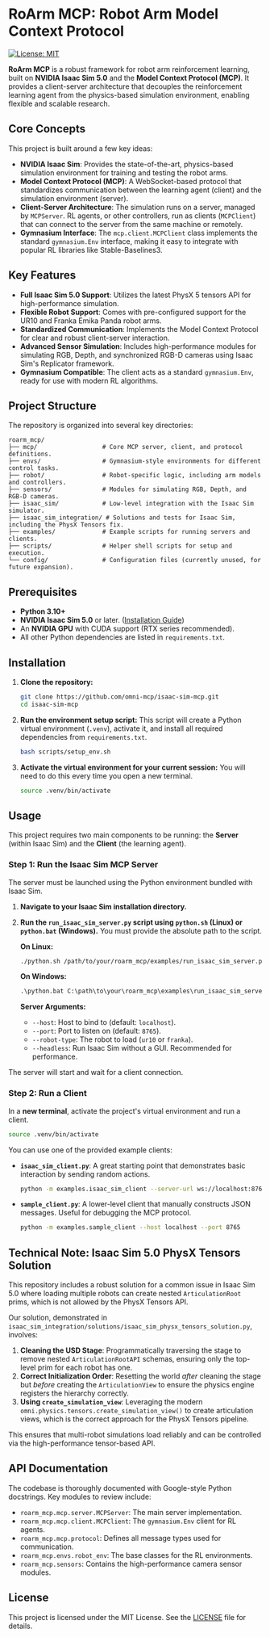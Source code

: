 # RoArm MCP: Robot Arm Model Context Protocol

[![License: MIT](https://img.shields.io/badge/License-MIT-yellow.svg)](https://opensource.org/licenses/MIT)

**RoArm MCP** is a robust framework for robot arm reinforcement learning, built on **NVIDIA Isaac Sim 5.0** and the **Model Context Protocol (MCP)**. It provides a client-server architecture that decouples the reinforcement learning agent from the physics-based simulation environment, enabling flexible and scalable research.

## Core Concepts

This project is built around a few key ideas:

*   **NVIDIA Isaac Sim**: Provides the state-of-the-art, physics-based simulation environment for training and testing the robot arms.
*   **Model Context Protocol (MCP)**: A WebSocket-based protocol that standardizes communication between the learning agent (client) and the simulation environment (server).
*   **Client-Server Architecture**: The simulation runs on a server, managed by `MCPServer`. RL agents, or other controllers, run as clients (`MCPClient`) that can connect to the server from the same machine or remotely.
*   **Gymnasium Interface**: The `mcp.client.MCPClient` class implements the standard `gymnasium.Env` interface, making it easy to integrate with popular RL libraries like Stable-Baselines3.

## Key Features

*   **Full Isaac Sim 5.0 Support**: Utilizes the latest PhysX 5 tensors API for high-performance simulation.
*   **Flexible Robot Support**: Comes with pre-configured support for the UR10 and Franka Emika Panda robot arms.
*   **Standardized Communication**: Implements the Model Context Protocol for clear and robust client-server interaction.
*   **Advanced Sensor Simulation**: Includes high-performance modules for simulating RGB, Depth, and synchronized RGB-D cameras using Isaac Sim's Replicator framework.
*   **Gymnasium Compatible**: The client acts as a standard `gymnasium.Env`, ready for use with modern RL algorithms.

## Project Structure

The repository is organized into several key directories:

```
roarm_mcp/
├── mcp/                  # Core MCP server, client, and protocol definitions.
├── envs/                 # Gymnasium-style environments for different control tasks.
├── robot/                # Robot-specific logic, including arm models and controllers.
├── sensors/              # Modules for simulating RGB, Depth, and RGB-D cameras.
├── isaac_sim/            # Low-level integration with the Isaac Sim simulator.
├── isaac_sim_integration/ # Solutions and tests for Isaac Sim, including the PhysX Tensors fix.
├── examples/             # Example scripts for running servers and clients.
├── scripts/              # Helper shell scripts for setup and execution.
└── config/               # Configuration files (currently unused, for future expansion).
```

## Prerequisites

*   **Python 3.10+**
*   **NVIDIA Isaac Sim 5.0** or later. ([Installation Guide](https://developer.nvidia.com/isaac-sim))
*   An **NVIDIA GPU** with CUDA support (RTX series recommended).
*   All other Python dependencies are listed in `requirements.txt`.

## Installation

1.  **Clone the repository:**
    ```bash
    git clone https://github.com/omni-mcp/isaac-sim-mcp.git
    cd isaac-sim-mcp
    ```

2.  **Run the environment setup script:**
    This script will create a Python virtual environment (`.venv`), activate it, and install all required dependencies from `requirements.txt`.
    ```bash
    bash scripts/setup_env.sh
    ```

3.  **Activate the virtual environment for your current session:**
    You will need to do this every time you open a new terminal.
    ```bash
    source .venv/bin/activate
    ```

## Usage

This project requires two main components to be running: the **Server** (within Isaac Sim) and the **Client** (the learning agent).

### Step 1: Run the Isaac Sim MCP Server

The server must be launched using the Python environment bundled with Isaac Sim.

1.  **Navigate to your Isaac Sim installation directory.**

2.  **Run the `run_isaac_sim_server.py` script using `python.sh` (Linux) or `python.bat` (Windows).**
    You must provide the absolute path to the script.

    **On Linux:**
    ```bash
    ./python.sh /path/to/your/roarm_mcp/examples/run_isaac_sim_server.py --robot-type ur10 --headless
    ```

    **On Windows:**
    ```bat
    .\python.bat C:\path\to\your\roarm_mcp\examples\run_isaac_sim_server.py --robot-type ur10 --headless
    ```

    **Server Arguments:**
    *   `--host`: Host to bind to (default: `localhost`).
    *   `--port`: Port to listen on (default: `8765`).
    *   `--robot-type`: The robot to load (`ur10` or `franka`).
    *   `--headless`: Run Isaac Sim without a GUI. Recommended for performance.

The server will start and wait for a client connection.

### Step 2: Run a Client

In a **new terminal**, activate the project's virtual environment and run a client.

```bash
source .venv/bin/activate
```

You can use one of the provided example clients:

*   **`isaac_sim_client.py`**: A great starting point that demonstrates basic interaction by sending random actions.
    ```bash
    python -m examples.isaac_sim_client --server-url ws://localhost:8765
    ```

*   **`sample_client.py`**: A lower-level client that manually constructs JSON messages. Useful for debugging the MCP protocol.
    ```bash
    python -m examples.sample_client --host localhost --port 8765
    ```

## Technical Note: Isaac Sim 5.0 PhysX Tensors Solution

This repository includes a robust solution for a common issue in Isaac Sim 5.0 where loading multiple robots can create nested `ArticulationRoot` prims, which is not allowed by the PhysX Tensors API.

Our solution, demonstrated in `isaac_sim_integration/solutions/isaac_sim_physx_tensors_solution.py`, involves:
1.  **Cleaning the USD Stage**: Programmatically traversing the stage to remove nested `ArticulationRootAPI` schemas, ensuring only the top-level prim for each robot has one.
2.  **Correct Initialization Order**: Resetting the world *after* cleaning the stage but *before* creating the `ArticulationView` to ensure the physics engine registers the hierarchy correctly.
3.  **Using `create_simulation_view`**: Leveraging the modern `omni.physics.tensors.create_simulation_view()` to create articulation views, which is the correct approach for the PhysX Tensors pipeline.

This ensures that multi-robot simulations load reliably and can be controlled via the high-performance tensor-based API.

## API Documentation

The codebase is thoroughly documented with Google-style Python docstrings. Key modules to review include:

*   `roarm_mcp.mcp.server.MCPServer`: The main server implementation.
*   `roarm_mcp.mcp.client.MCPClient`: The `gymnasium.Env` client for RL agents.
*   `roarm_mcp.mcp.protocol`: Defines all message types used for communication.
*   `roarm_mcp.envs.robot_env`: The base classes for the RL environments.
*   `roarm_mcp.sensors`: Contains the high-performance camera sensor modules.

## License

This project is licensed under the MIT License. See the [LICENSE](LICENSE) file for details.
